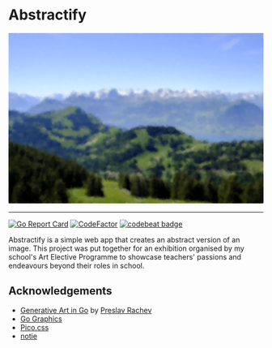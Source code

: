 # Abstractify

![sample image](./static/img/2017_0611_16445100-abstractified.png)

---
[![Go Report Card](https://goreportcard.com/badge/github.com/jwnpoh/abstractify)](https://goreportcard.com/report/github.com/jwnpoh/abstractify)
[![CodeFactor](https://www.codefactor.io/repository/github/jwnpoh/abstractify/badge)](https://www.codefactor.io/repository/github/jwnpoh/abstractify)
[![codebeat badge](https://codebeat.co/badges/f8bea958-3e86-421d-bb87-862b521c0e0b)](https://codebeat.co/projects/github-com-jwnpoh-abstractify-master)

Abstractify is a simple web app that creates an abstract version of an image. This project was put together for an exhibition organised by my school's Art Elective Programme to showcase teachers' passions and endeavours beyond their roles in school.

## Acknowledgements
- [Generative Art in Go](https://preslav.me/generative-art-in-golang/) by [Preslav Rachev](https://github.com/preslavrachev)
- [Go Graphics](https://github.com/fogleman/gg)
- [Pico.css](https://github.com/picocss/pico)
- [notie](https://github.com/jaredreich/notie)

